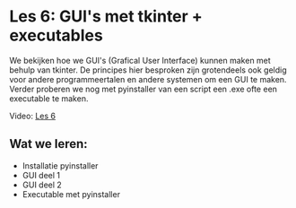 # Les 6: GUI's met tkinter + executables

We bekijken hoe we GUI's (Grafical User Interface) kunnen maken met behulp van tkinter. De principes hier besproken zijn grotendeels ook geldig voor andere programmeertalen en andere systemen om een GUI te maken. Verder proberen we nog met pyinstaller van een script een .exe ofte een executable te maken. 

Video: [Les 6](https://www.youtube.com/watch?v=_gR14YufBJc "Les 6")

## Wat we leren:
* Installatie pyinstaller 
* GUI deel 1
* GUI deel 2
* Executable met pyinstaller
